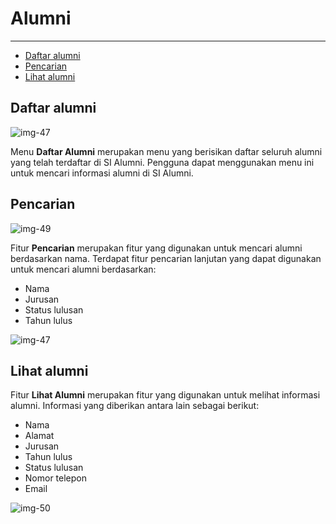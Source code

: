 # Alumni

---

- [Daftar alumni](#section-1)
- [Pencarian](#section-2)
- [Lihat alumni](#section-3)

<a name="section-1"></a>
## Daftar alumni

![img-47][img-47]

Menu __Daftar Alumni__ merupakan menu yang berisikan daftar seluruh alumni yang telah terdaftar di SI Alumni. Pengguna dapat menggunakan menu ini untuk mencari informasi alumni di SI Alumni.

<a name="section-2"></a>
## Pencarian

![img-49][img-49]

Fitur __Pencarian__ merupakan fitur yang digunakan untuk mencari alumni berdasarkan nama. Terdapat fitur pencarian lanjutan yang dapat digunakan untuk mencari alumni berdasarkan:

- Nama
- Jurusan
- Status lulusan
- Tahun lulus

![img-47][img-48]

<a name="section-3"></a>
## Lihat alumni

Fitur __Lihat Alumni__ merupakan fitur yang digunakan untuk melihat informasi alumni. Informasi yang diberikan antara lain sebagai berikut:

- Nama
- Alamat
- Jurusan
- Tahun lulus
- Status lulusan
- Nomor telepon
- Email

![img-50][img-50]

[img-47]: /assets/res/img-47.png
[img-48]: /assets/res/img-48.png
[img-49]: /assets/res/img-49.png
[img-50]: /assets/res/img-50.png
